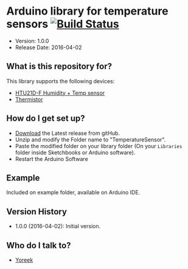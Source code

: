 # Arduino library for temperature sensors [![Build Status](https://travis-ci.org/yoreek/Arduino-TemperatureSensor.svg)](https://travis-ci.org/yoreek/Arduino-TemperatureSensor)

* Version: 1.0.0
* Release Date: 2016-04-02

## What is this repository for? ##

This library supports the following devices:
 * [HTU21D-F Humidity + Temp sensor](https://www.adafruit.com/datasheets/1899_HTU21D.pdf)
 * [Thermistor](https://en.wikipedia.org/wiki/Thermistor)


## How do I get set up? ##

 * [Download](https://github.com/yoreek/Arduino-TemperatureSensor/archive/master.zip) the Latest release from gitHub.
 * Unzip and modify the Folder name to "TemperatureSensor".
 * Paste the modified folder on your library folder (On your `Libraries` folder inside Sketchbooks or Arduino software).
 * Restart the Arduino Software


## Example ##

Included on example folder, available on Arduino IDE.


## Version History ##

 * 1.0.0 (2016-04-02): Initial version.


## Who do I talk to? ##

 * [Yoreek](https://github.com/yoreek)
